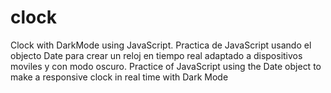 # clock
Clock with DarkMode using JavaScript.
Practica de JavaScript usando el objecto Date para crear un reloj en tiempo real adaptado a dispositivos moviles y con modo oscuro.
Practice of JavaScript using the Date object to make a responsive clock in real time with Dark Mode
